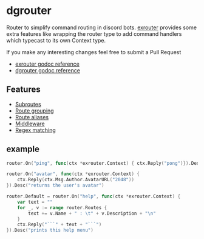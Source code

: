 # dgrouter

Router to simplify command routing in discord bots.
[exrouter](https://github.com/Necroforger/dgrouter/tree/master/exrouter) provides some extra features like wrapping the router type to add command handlers which typecast to its own Context type.

If you make any interesting changes feel free to submit a Pull Request

- [exrouter godoc reference](https://godoc.org/github.com/Necroforger/dgrouter/exrouter)
- [dgrouter godoc reference](https://godoc.org/github.com/Necroforger/dgrouter)

## Features

- [Subroutes](https://github.com/Necroforger/dgrouter/blob/master/examples/subrouters/subrouters.go#L28)
- [Route grouping](https://github.com/Necroforger/dgrouter/blob/master/examples/middleware/middleware.go#L69)
- [Route aliases](https://github.com/Necroforger/dgrouter/blob/master/examples/soundboard/soundboard.go#L97)
- [Middleware](https://github.com/Necroforger/dgrouter/blob/master/examples/middleware/middleware.go#L38)
- [Regex matching](https://github.com/Necroforger/dgrouter/blob/master/examples/pingpong/pingpong.go#L39)

## example
```go 
router.On("ping", func(ctx *exrouter.Context) { ctx.Reply("pong")}).Desc("responds with pong")

router.On("avatar", func(ctx *exrouter.Context) {
	ctx.Reply(ctx.Msg.Author.AvatarURL("2048"))
}).Desc("returns the user's avatar")

router.Default = router.On("help", func(ctx *exrouter.Context) {
	var text = ""
	for _, v := range router.Routes {
		text += v.Name + " : \t" + v.Description + "\n"
	}
	ctx.Reply("```" + text + "```")
}).Desc("prints this help menu")
```
